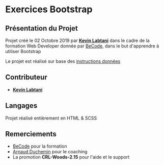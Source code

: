 # Exercices Bootstrap

## Présentation du Projet

Projet créé le 02 Octobre 2019 par [**Kevin Labtani**](https://github.com/kevin-labtani) dans le cadre de la formation Web Developer donnée par [BeCode](https://www.becode.org/), dans le but d'apprendre à utiliser Bootstrap

Le projet est réalisé sur base des [instructions données](https://github.com/becodeorg/CRL-Woods-2.15/blob/master/Parcours/01-Prairie/10.Bootstrap/exercices.md)

## Contributeur

- [**Kevin Labtani**](https://github.com/kevin-labtani)

## Langages

Projet réalisé entièrement en HTML & SCSS

## Remerciements

- [BeCode](https://www.becode.org/) pour la formation
- [Arnaud Duchemin](https://github.com/Cervant3s) pour le coaching
- La promotion **CRL-Woods-2.15** pour l'aide et le support

